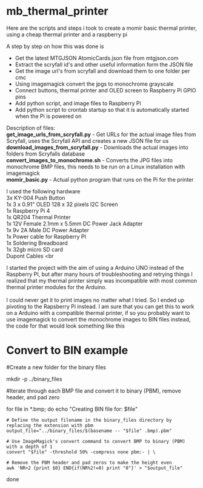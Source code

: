 # mb_thermal_printer
Here are the scripts and steps i took to create a momir basic thermal printer, using a cheap thermal printer and a  raspberry pi

A step by step on how this was done is 

- Get the latest MTGJSON AtomicCards.json file from mtgjson.com
- Extract the scryfall id's and other useful information form the JSON file
- Get the image url's from scryfall and download them to one folder per cmc
- Using imagemagick convert the jpgs to monochrome grayscale
- Connect buttons, thermal printer and OLED screen to Raspberry Pi GPIO pins
- Add python script, and image files to Raspberry Pi
- Add python script to crontab startup so that it is automatically started when the Pi is powered on

Description of files: <br />
**get_image_urls_from_scryfall.py** - Get URLs for the actual image files from Scryfall, uses the Scryfall API and creates a new JSON file for us <br />
**download_images_from_scryfall.py** - Downloads the actual images into folders from Scryfalls database <br />
**convert_images_to_monochrome.sh** - Converts the JPG files into monochrome BMP files, this needs to be run on a Linux installation with imagemagick <br />
**momir_basic.py** - Actual python program that runs on the Pi for the printer <br />

I used the following hardware <br />
3x KY-004 Push Button  <br />
1x 3 x 0.91" OLED 128 x 32 pixels I2C Screen <br />
1x Raspberry Pi 4 <br />
1x QR204 Thermal Printer <br />
1x 12V Female 2.1mm x 5.5mm DC Power Jack Adapter <br />
1x 9v 2A Male DC Power Adapter <br />
1x Power cable for Raspberry PI <br />
1x Soldering Breadboard <br />
1x 32gb micro SD card <br />
Dupont Cables <br 

I started the project with the aim of using a Arduino UNO instead of the Raspberry PI, but after many hours of troubleshooting and retrying things I realized that my thermal printer simply was incompatible with most common thermal printer modules for the Arduino. <br /> <br /> I could never get it to print images no matter what I tried. So I ended up pivoting to the Rapsberry Pi instead. I am sure that you can get this to work on a Arduino with a compatible thermal printer, if so you probably want to use imagemagick to convert the monochrome images to BIN files instead, the code for that would look something like this


# Convert to BIN example

#Create a new folder for the binary files

mkdir -p ../binary_files

#Iterate through each BMP file and convert it to binary (PBM), remove header, and pad zero

for file in *.bmp; do
    echo "Creating BIN file for: $file" 

    # Define the output filename in the binary_files directory by replacing the extension with pbm
    output_file="../binary_files/$(basename -- "$file" .bmp).pbm"

    # Use ImageMagick's convert command to convert BMP to binary (PBM) with a depth of 1
    convert "$file" -threshold 50% -compress none pbm:- | \
    
    # Remove the PBM header and pad zeros to make the height even
    awk 'NR>2 {print $0} END{if(NR%2!=0) print "0"}' > "$output_file"
done
